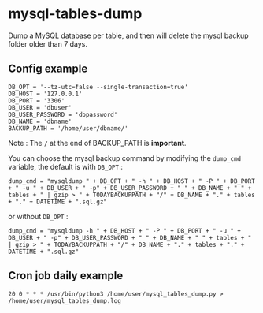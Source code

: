 # mysql-tables-dump
Dump a MySQL database per table, and then will delete the mysql backup folder older than 7 days.

## Config example
```
DB_OPT = '--tz-utc=false --single-transaction=true'
DB_HOST = '127.0.0.1'
DB_PORT = '3306'
DB_USER = 'dbuser'
DB_USER_PASSWORD = 'dbpassword'
DB_NAME = 'dbname'
BACKUP_PATH = '/home/user/dbname/'
```
Note : The `/` at the end of BACKUP_PATH is **important**.

You can choose the mysql backup command by modifying the `dump_cmd` variable, the default is with `DB_OPT` :
```
dump_cmd = "mysqldump " + DB_OPT + " -h " + DB_HOST + " -P " + DB_PORT + " -u " + DB_USER + " -p" + DB_USER_PASSWORD + " " + DB_NAME + " " + tables + " | gzip > " + TODAYBACKUPPATH + "/" + DB_NAME + "." + tables + "." + DATETIME + ".sql.gz"
```

or without `DB_OPT` :
```
dump_cmd = "mysqldump -h " + DB_HOST + " -P " + DB_PORT + " -u " + DB_USER + " -p" + DB_USER_PASSWORD + " " + DB_NAME + " " + tables + " | gzip > " + TODAYBACKUPPATH + "/" + DB_NAME + "." + tables + "." + DATETIME + ".sql.gz"
```

## Cron job daily example

```
20 0 * * * /usr/bin/python3 /home/user/mysql_tables_dump.py > /home/user/mysql_tables_dump.log
```

